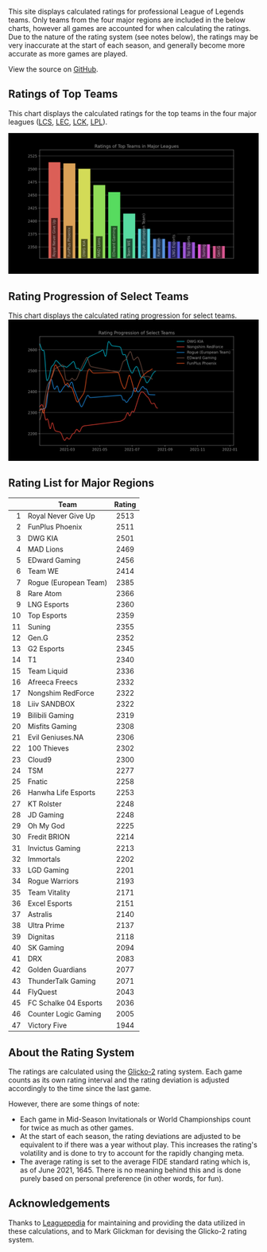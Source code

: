 This site displays calculated ratings for professional League of Legends teams.
Only teams from the four major regions are included in the below charts, however
all games are accounted for when calculating the ratings. Due to the nature of
the rating system (see notes below), the ratings may be very inaccurate at the
start of each season, and generally become more accurate as more games are
played.

View the source on [GitHub][2].

[comment]: <> (Ratings of Teams at MSI 2021)
[comment]: <> (----------------------------)
[comment]: <> (This chart displays the ratings of teams at the Mid-Season Invitational of 2021.)
[comment]: <> (Since MSI is the first international competition of the season, ratings at the)
[comment]: <> (start of the tournament will be based heavily on a team's dominance within their)
[comment]: <> (region, so teams from minor regions may have their ratings inflated.)

Ratings of Top Teams
--------------------

This chart displays the calculated ratings for the top teams in the four major
leagues ([LCS][3], [LEC][4], [LCK][5], [LPL][6]).

[comment]: <> (Note: the top teams from minor leagues may have their ratings inflated if they )
[comment]: <> (dominated their league. This is because if there are no inter-region games, )
[comment]: <> (one's rating is solely based on their performance within their region.)

![image missing](https://raw.githubusercontent.com/xtevenx/ProRankings/master/data/output_bar.png "Ratings of Top Teams")

Rating Progression of Select Teams
----------------------------------

This chart displays the calculated rating progression for select teams.
![image missing](https://raw.githubusercontent.com/xtevenx/ProRankings/master/data/output_line.png "Rating Progression of Select Teams")

Rating List for Major Regions
-----------------------------

| | Team | Rating |
| --: | --- | :-: |
| 1 | Royal Never Give Up | 2513 |
| 2 | FunPlus Phoenix | 2511 |
| 3 | DWG KIA | 2501 |
| 4 | MAD Lions | 2469 |
| 5 | EDward Gaming | 2456 |
| 6 | Team WE | 2414 |
| 7 | Rogue (European Team) | 2385 |
| 8 | Rare Atom | 2366 |
| 9 | LNG Esports | 2360 |
| 10 | Top Esports | 2359 |
| 11 | Suning | 2355 |
| 12 | Gen.G | 2352 |
| 13 | G2 Esports | 2345 |
| 14 | T1 | 2340 |
| 15 | Team Liquid | 2336 |
| 16 | Afreeca Freecs | 2332 |
| 17 | Nongshim RedForce | 2322 |
| 18 | Liiv SANDBOX | 2322 |
| 19 | Bilibili Gaming | 2319 |
| 20 | Misfits Gaming | 2308 |
| 21 | Evil Geniuses.NA | 2306 |
| 22 | 100 Thieves | 2302 |
| 23 | Cloud9 | 2300 |
| 24 | TSM | 2277 |
| 25 | Fnatic | 2258 |
| 26 | Hanwha Life Esports | 2253 |
| 27 | KT Rolster | 2248 |
| 28 | JD Gaming | 2248 |
| 29 | Oh My God | 2225 |
| 30 | Fredit BRION | 2214 |
| 31 | Invictus Gaming | 2213 |
| 32 | Immortals | 2202 |
| 33 | LGD Gaming | 2201 |
| 34 | Rogue Warriors | 2193 |
| 35 | Team Vitality | 2171 |
| 36 | Excel Esports | 2151 |
| 37 | Astralis | 2140 |
| 38 | Ultra Prime | 2137 |
| 39 | Dignitas | 2118 |
| 40 | SK Gaming | 2094 |
| 41 | DRX | 2083 |
| 42 | Golden Guardians | 2077 |
| 43 | ThunderTalk Gaming | 2071 |
| 44 | FlyQuest | 2043 |
| 45 | FC Schalke 04 Esports | 2036 |
| 46 | Counter Logic Gaming | 2005 |
| 47 | Victory Five | 1944 |

About the Rating System
-----------------------

The ratings are calculated using the [Glicko-2][1] rating system. Each game
counts as its own rating interval and the rating deviation is adjusted
accordingly to the time since the last game.

However, there are some things of note:

*   Each game in Mid-Season Invitationals or World Championships count for
    twice as much as other games.
*   At the start of each season, the rating deviations are adjusted to be
    equivalent to if there was a year without play. This increases the rating's
    volatility and is done to try to account for the rapidly changing meta.
*   The average rating is set to the average FIDE standard rating which is, as
    of June 2021, 1645. There is no meaning behind this and is done purely based
    on personal preference (in other words, for fun).

Acknowledgements
----------------

Thanks to [Leaguepedia][7] for maintaining and providing the data utilized in
these calculations, and to Mark Glickman for devising the Glicko-2 rating
system.

[1]: http://www.glicko.net/glicko/glicko2.pdf
[2]: https://github.com/xtevenx/ProRankings
[3]: https://lol.fandom.com/wiki/LCS/2021_Season
[4]: https://lol.fandom.com/wiki/LEC/2021_Season
[5]: https://lol.fandom.com/wiki/LCK/2021_Season
[6]: https://lol.fandom.com/wiki/LPL/2021_Season
[7]: https://lol.fandom.com/Help:API_Documentation
